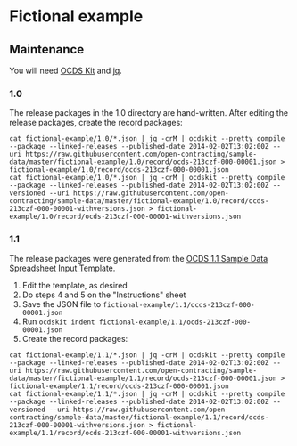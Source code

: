 # Fictional example

## Maintenance

You will need [OCDS Kit](https://pypi.org/project/ocdskit/) and [jq](https://stedolan.github.io/jq/).

### 1.0

The release packages in the 1.0 directory are hand-written. After editing the release packages, create the record packages:

```shell
cat fictional-example/1.0/*.json | jq -crM | ocdskit --pretty compile --package --linked-releases --published-date 2014-02-02T13:02:00Z --uri https://raw.githubusercontent.com/open-contracting/sample-data/master/fictional-example/1.0/record/ocds-213czf-000-00001.json > fictional-example/1.0/record/ocds-213czf-000-00001.json
cat fictional-example/1.0/*.json | jq -crM | ocdskit --pretty compile --package --linked-releases --published-date 2014-02-02T13:02:00Z --versioned --uri https://raw.githubusercontent.com/open-contracting/sample-data/master/fictional-example/1.0/record/ocds-213czf-000-00001-withversions.json > fictional-example/1.0/record/ocds-213czf-000-00001-withversions.json
```

### 1.1

The release packages were generated from the [OCDS 1.1 Sample Data Spreadsheet Input Template](https://docs.google.com/spreadsheets/d/1P-q5S8-WUxYT6t8uVuZDvnGfsl39DhhZV_GvgR1GKHk/edit#gid=159397949).

1. Edit the template, as desired
1. Do steps 4 and 5 on the "Instructions" sheet
1. Save the JSON file to `fictional-example/1.1/ocds-213czf-000-00001.json`
1. Run `ocdskit indent fictional-example/1.1/ocds-213czf-000-00001.json`
1. Create the record packages:

```shell
cat fictional-example/1.1/*.json | jq -crM | ocdskit --pretty compile --package --linked-releases --published-date 2014-02-02T13:02:00Z --uri https://raw.githubusercontent.com/open-contracting/sample-data/master/fictional-example/1.1/record/ocds-213czf-000-00001.json > fictional-example/1.1/record/ocds-213czf-000-00001.json
cat fictional-example/1.1/*.json | jq -crM | ocdskit --pretty compile --package --linked-releases --published-date 2014-02-02T13:02:00Z --versioned --uri https://raw.githubusercontent.com/open-contracting/sample-data/master/fictional-example/1.1/record/ocds-213czf-000-00001-withversions.json > fictional-example/1.1/record/ocds-213czf-000-00001-withversions.json
```
